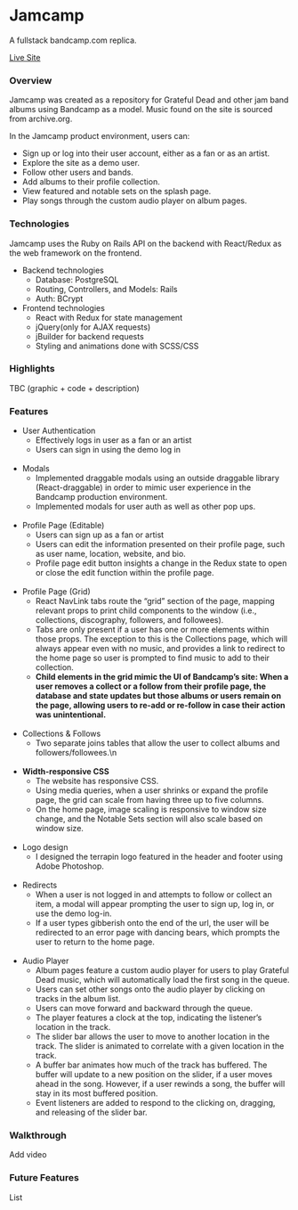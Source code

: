 # Jamcamp

A fullstack bandcamp.com replica.

[Live Site](https://jamcamp.herokuapp.com/)

### Overview

Jamcamp was created as a repository for Grateful Dead and other jam band albums using Bandcamp as a model. Music found on the site is sourced from archive.org.

In the Jamcamp product environment, users can: 

  * Sign up or log into their user account, either as a fan or as an artist. 
  * Explore the site as a demo user.
  * Follow other users and bands.
  * Add albums to their profile collection.
  * View featured and notable sets on the splash page. 
  * Play songs through the custom audio player on album pages. 
  
### Technologies

Jamcamp uses the Ruby on Rails API on the backend with React/Redux as the web framework on the frontend.

- Backend technologies
  * Database: PostgreSQL
  * Routing, Controllers, and Models: Rails
  * Auth: BCrypt
- Frontend technologies
  * React with Redux for state management
  * jQuery(only for AJAX requests)
  * jBuilder for backend requests
  * Styling and animations done with SCSS/CSS

### Highlights

TBC (graphic + code + description)

### Features

- User Authentication 
  * Effectively logs in user as a fan or an artist 
  * Users can sign in using the demo log in
  <br/>
- Modals
  * Implemented draggable modals using an outside draggable library (React-draggable) in order to mimic user experience in the Bandcamp production environment. 
  * Implemented modals for user auth as well as other pop ups.
  <br/>
- Profile Page (Editable)
  * Users can sign up as a fan or artist
  * Users can edit the information presented on their profile page, such as user name, location, website, and bio. 
  * Profile page edit button insights a change in the Redux state to open or close the edit function within the profile page.
  <br/>
- Profile Page (Grid)
  * React NavLink tabs route the “grid” section of the page, mapping relevant props to print child components to the window (i.e., collections, discography, followers, and followees).
  * Tabs are only present if a user has one or more elements within those props. The exception to this is the Collections page, which will always appear even with no music, and provides a link to redirect to the home page so user is prompted to find music to add to their collection. 
  * **Child elements in the grid mimic the UI of Bandcamp’s site: When a user removes a collect or a follow from their profile page, the database and state updates but those albums or users remain on the page, allowing users to re-add or re-follow in case their action was unintentional.**
  <br/>
- Collections & Follows
  * Two separate joins tables that allow the user to collect albums and followers/followees.\n
  <br/>
- **Width-responsive CSS**
  * The website has responsive CSS. 
  * Using media queries, when a user shrinks or expand the profile page, the grid can scale from having three up to five columns.
  * On the home page, image scaling is responsive to window size change, and the Notable Sets section will also scale based on window size.
  <br/>
- Logo design
  * I designed the terrapin logo featured in the header and footer using Adobe Photoshop.
  <br/>
- Redirects
  * When a user is not logged in and attempts to follow or collect an item, a modal will appear prompting the user to sign up, log in, or use the demo log-in. 
  * If a user types gibberish onto the end of the url, the user will be redirected to an error page with dancing bears, which prompts the user to return to the home page.
  <br/>
- Audio Player
  *  Album pages feature a custom audio player for users to play Grateful Dead music, which will automatically load the first song in the queue. 
  * Users can set other songs onto the audio player by clicking on tracks in the album list. 
  * Users can move forward and backward through the queue.
  * The player features a clock at the top, indicating the listener’s location in the track.
  * The slider bar allows the user to move to another location in the track. The slider is animated to correlate with a given location in the track. 
  * A buffer bar animates how much of the track has buffered. The buffer will update to a new position on the slider, if a user moves ahead in the song. However, if a user rewinds a song, the buffer will stay in its most buffered position. 
  * Event listeners are added to respond to the clicking on, dragging, and releasing of the slider bar.

### Walkthrough

Add video

### Future Features

List
